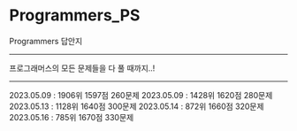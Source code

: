 # Programmers_PS

Programmers 답안지

---

프로그래머스의 모든 문제들을 다 풀 때까지..!

---

2023.05.09 : 1906위 1597점 260문제
2023.05.09 : 1428위 1620점 280문제
2023.05.13 : 1128위 1640점 300문제
2023.05.14 : 872위 1660점 320문제
2023.05.16 : 785위 1670점 330문제
